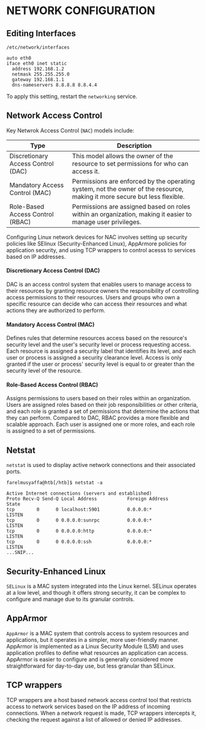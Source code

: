 # NETWORK CONFIGURATION

## Editing Interfaces
`/etc/network/interfaces`
```
auto eth0
iface eth0 inet static
  address 192.168.1.2
  netmask 255.255.255.0
  gateway 192.168.1.1
  dns-nameservers 8.8.8.8 8.8.4.4
```
To apply this setting, restart the `networking` service.

## Network Access Control
Key Netwrok Access Control (`NAC`) models include:

| Type                        | Description                                                                                                             |
|-----------------------------|-------------------------------------------------------------------------------------------------------------------------|
| Discretionary Access Control (DAC) | This model allows the owner of the resource to set permissions for who can access it.                                 |
| Mandatory Access Control (MAC)     | Permissions are enforced by the operating system, not the owner of the resource, making it more secure but less flexible. |
| Role-Based Access Control (RBAC)   | Permissions are assigned based on roles within an organization, making it easier to manage user privileges.              |

Configuring Linux network devices for NAC involves setting up security policies like SElinux (Security-Enhanced Linux), AppArmore policies for application security, and using TCP wrappers to control acesss to services based on IP addresses.

#### Discretionary Access Control (DAC)
DAC is an access control system that enables users to manage access to their resources by granting resource owners the responsibility of controlling access permissions to their resources. Users and groups who own a specific resource can decide who can access their resources and what actions they are authorized to perform. 

#### Mandatory Access Control (MAC)
Defines rules that determine resources access based on the resource's security level and the user's security level or process requesting access. Each resource is assigned a security label that identifies its level, and each user or process is assigned a security clearance level. Access is only granted if the user or process' security level is equal to or greater than the security level of the resource. 

#### Role-Based Access Control (RBAC)
Assigns permissions to users based on their roles within an organization. Users are assigned roles based on their job responsibilities or other criteria, and each role is granted a set of permissions that determine the actions that they can perform. Compared to DAC, RBAC provides a more flexible and scalable approach. Each user is assigned one or more roles, and each role is assigned to a set of permissions. 

## Netstat
`netstat` is used to display active network connections and their associated ports. 
```
farelmusyaffa@htb[/htb]$ netstat -a

Active Internet connections (servers and established)
Proto Recv-Q Send-Q Local Address           Foreign Address         State      
tcp        0      0 localhost:5901          0.0.0.0:*               LISTEN     
tcp        0      0 0.0.0.0:sunrpc          0.0.0.0:*               LISTEN     
tcp        0      0 0.0.0.0:http            0.0.0.0:*               LISTEN     
tcp        0      0 0.0.0.0:ssh             0.0.0.0:*               LISTEN
...SNIP...
```

## Security-Enhanced Linux
`SELinux` is a MAC system integrated into the Linux kernel. SELinux operates at a low level, and though it offers strong security, it can be complex to configure and manage due to its granular controls.

## AppArmor
`AppArmor` is a MAC system that controls access to system resources and applications, but it operates in a simpler, more user-friendly manner. AppArmor is implemented as a Linux Security Module (LSM) and uses application profiles to define what resources an application can access. AppArmor is easier to configure and is generally considered more straightforward for day-to-day use, but less granular than SELinux.


## TCP wrappers
TCP wrappers are a host based network access control tool that restricts access to network services based on the IP address of incoming connections. When a network request is made, TCP wrappers intercepts it, checking the request against a list of allowed or denied IP addresses. 
